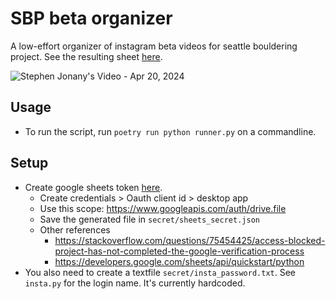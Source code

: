 # SBP beta organizer
A low-effort organizer of instagram beta videos for seattle bouldering project.
See the resulting sheet [here](https://docs.google.com/spreadsheets/d/1Lzv5nxedHZdkPOKd-pLdd_F7D45q-nl6wKUn9gwEtsw/edit#gid=606245102).

![Stephen Jonany's Video - Apr 20, 2024](https://github.com/sjonany/sbp-beta/assets/1094318/5a81b6c2-3f8c-4aae-ad45-383252f7fe6b)


## Usage
- To run the script, run `poetry run python runner.py` on a commandline.

## Setup
- Create google sheets token [here](https://console.cloud.google.com/apis/api/sheets.googleapis.com/metrics?project=<project-name>).
	- Create credentials > Oauth client id > desktop app
	- Use this scope: https://www.googleapis.com/auth/drive.file
	- Save the generated file in `secret/sheets_secret.json`
	- Other references
		- https://stackoverflow.com/questions/75454425/access-blocked-project-has-not-completed-the-google-verification-process
		- https://developers.google.com/sheets/api/quickstart/python
- You also need to create a textfile `secret/insta_password.txt`. See `insta.py` for the login name. It's currently hardcoded.
